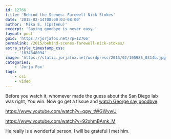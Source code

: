 ```yaml
---
id: 12766
title: 'Behind the Scenes: Farewell Nick Stokes'
date: '2015-02-14T08:00:03-08:00'
author: 'Mika E. (Ipstenu)'
excerpt: 'Saying goodbye is never easy.'
layout: post
guid: 'https://jorjafox.net/?p=12766'
permalink: /2015/behind-scenes-farewell-nick-stokes/
astra_style_timestamp_css:
    - '1634348094'
image: 'https://static.jorjafox.net/wordpress/2015/02/105985_0314b.jpg'
categories:
    - 'Jorja Fox'
tags:
    - csi
    - video
---
```


Before you watch it, whomever made the guess about the San Diego lab was right, You win. Now go get a tissue and <a href="http://cbspressexpress.com/cbs-entertainment/video?watch=6pag4wtr2e">watch George say goodbye</a>.

https://www.youtube.com/watch?v=qgw_tWGWywU

https://www.youtube.com/watch?v=92xhmBAmk_M

He really is a wonderful person. I will be grateful I met him.